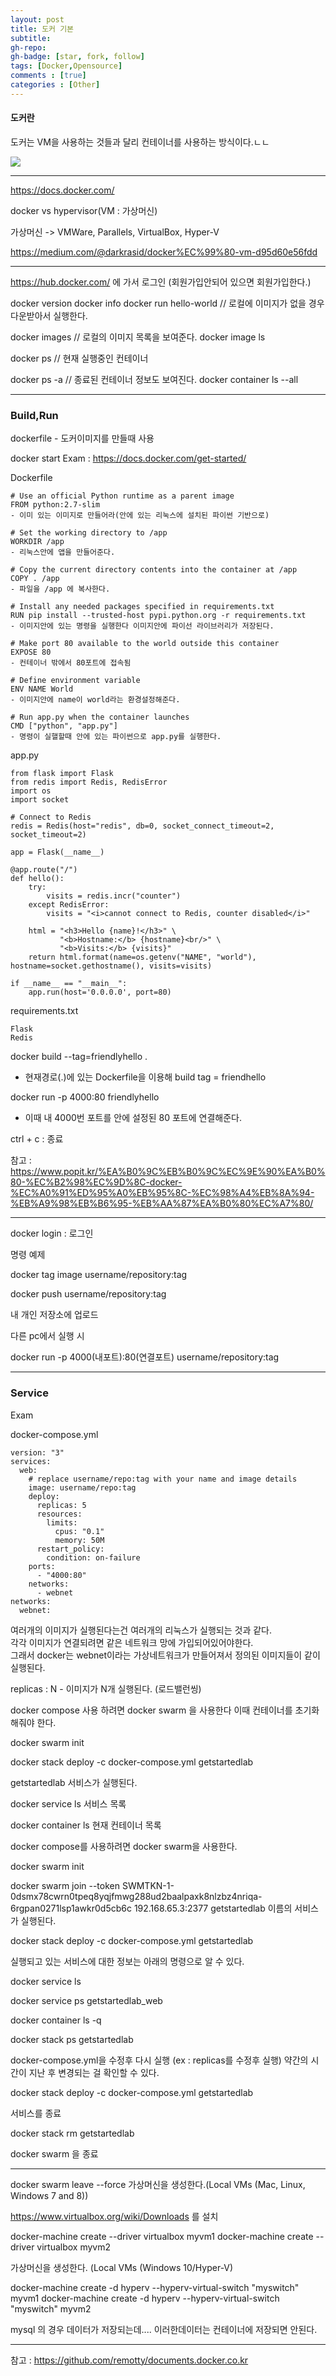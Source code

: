 ```yaml
---
layout: post
title: 도커 기본
subtitle: 
gh-repo: 
gh-badge: [star, fork, follow]
tags: [Docker,Opensource]
comments : [true]
categories : [Other]
---
```


#### 도커란

도커는 VM을 사용하는 것들과 달리 컨테이너를 사용하는 방식이다.ㄴㄴ

<img src=https://subicura.com/assets/article_images/2017-01-19-docker-guide-for-beginners-1/vm-vs-docker.png>


---


https://docs.docker.com/

docker vs hypervisor(VM : 가상머신)

가상머신 -> VMWare, Parallels, VirtualBox, Hyper-V

https://medium.com/@darkrasid/docker%EC%99%80-vm-d95d60e56fdd


---


https://hub.docker.com/ 에 가서 로그인 (회원가입안되어 있으면 회원가입한다.)

docker version
docker info
docker run hello-world // 로컬에 이미지가 없을 경우 다운받아서 실행한다.

docker images // 로컬의 이미지 목록을 보여준다.
docker image ls

docker ps // 현재 실행중인 컨테이너

docker ps -a // 종료된 컨테이너 정보도 보여진다.
docker container ls --all

---

### Build,Run

dockerfile - 도커이미지를 만들때 사용

docker start Exam : https://docs.docker.com/get-started/


Dockerfile
~~~
# Use an official Python runtime as a parent image
FROM python:2.7-slim
- 이미 있는 이미지로 만들어라(안에 있는 리눅스에 설치된 파이썬 기반으로) 

# Set the working directory to /app
WORKDIR /app
- 리눅스안에 앱을 만들어준다.

# Copy the current directory contents into the container at /app
COPY . /app
- 파일을 /app 에 복사한다.

# Install any needed packages specified in requirements.txt
RUN pip install --trusted-host pypi.python.org -r requirements.txt
- 이미지안에 있는 명령을 실행한다 이미지안에 파이선 라이브러리가 저장된다.

# Make port 80 available to the world outside this container
EXPOSE 80
- 컨테이너 밖에서 80포트에 접속됨

# Define environment variable
ENV NAME World
- 이미지안에 name이 world라는 환경설정해준다.

# Run app.py when the container launches
CMD ["python", "app.py"]
- 명령이 실핼할때 안에 있는 파이썬으로 app.py를 실행한다.
~~~

app.py
~~~
from flask import Flask
from redis import Redis, RedisError
import os
import socket

# Connect to Redis
redis = Redis(host="redis", db=0, socket_connect_timeout=2, socket_timeout=2)

app = Flask(__name__)

@app.route("/")
def hello():
    try:
        visits = redis.incr("counter")
    except RedisError:
        visits = "<i>cannot connect to Redis, counter disabled</i>"

    html = "<h3>Hello {name}!</h3>" \
           "<b>Hostname:</b> {hostname}<br/>" \
           "<b>Visits:</b> {visits}"
    return html.format(name=os.getenv("NAME", "world"), hostname=socket.gethostname(), visits=visits)

if __name__ == "__main__":
    app.run(host='0.0.0.0', port=80)
~~~

requirements.txt

~~~
Flask
Redis
~~~


docker build --tag=friendlyhello .
- 현재경로(.)에 있는 Dockerfile을 이용해 build tag = friendhello 




docker run -p 4000:80 friendlyhello
- 이때 내 4000번 포트를 안에 설정된 80 포트에 연결해준다.

ctrl + c : 종료




참고 : https://www.popit.kr/%EA%B0%9C%EB%B0%9C%EC%9E%90%EA%B0%80-%EC%B2%98%EC%9D%8C-docker-%EC%A0%91%ED%95%A0%EB%95%8C-%EC%98%A4%EB%8A%94-%EB%A9%98%EB%B6%95-%EB%AA%87%EA%B0%80%EC%A7%80/


----

docker login : 로그인

명령 예제

docker tag image username/repository:tag

docker push username/repository:tag

내 개인 저장소에 업로드

다른 pc에서 실행 시 

docker run -p 4000(내포트):80(연결포트) username/repository:tag



----

### Service
Exam


docker-compose.yml
~~~
version: "3"
services:
  web:
    # replace username/repo:tag with your name and image details
    image: username/repo:tag
    deploy:
      replicas: 5
      resources:
        limits:
          cpus: "0.1"
          memory: 50M
      restart_policy:
        condition: on-failure
    ports:
      - "4000:80"
    networks:
      - webnet
networks:
  webnet:
~~~
여러개의 이미지가 실행된다는건 여러개의 리눅스가 실행되는 것과 같다.  
각각 이미지가 연결되려면 같은 네트워크 망에 가입되어있어야한다.  
그래서 docker는 webnet이라는 가상네트워크가 만들어져서 정의된 이미지들이 같이 실행된다.  

replicas : N - 이미지가 N개 실행된다.  (로드밸런씽)


docker compose 사용 하려면 docker swarm 을 사용한다 이때 컨테이너를 초기화해줘야 한다.

docker swarm init

docker stack deploy -c docker-compose.yml getstartedlab

getstartedlab 서비스가 실행된다.

docker service ls 서비스 목록

docker container ls  현재 컨테이너 목록

docker compose를 사용하려면 docker swarm을 사용한다.

docker swarm init

   docker swarm join --token SWMTKN-1-0dsmx78cwrn0tpeq8yqjfmwg288ud2baalpaxk8nlzbz4nriqa-6rgpan0271lsp1awkr0d5cb6c 192.168.65.3:2377
getstartedlab 이름의 서비스가 실행된다.

docker stack deploy -c docker-compose.yml getstartedlab

실행되고 있는 서비스에 대한 정보는 아래의 명령으로 알 수 있다.

docker service ls

docker service ps getstartedlab_web

docker container ls -q

docker stack ps getstartedlab

docker-compose.yml을 수정후 다시 실행 (ex : replicas를 수정후 실행)
약간의 시간이 지난 후 변경되는 걸 확인할 수 있다.

docker stack deploy -c docker-compose.yml getstartedlab

서비스를 종료

docker stack rm getstartedlab

docker swarm 을 종료

---

docker swarm leave --force
가상머신을 생성한다.(Local VMs (Mac, Linux, Windows 7 and 8))

https://www.virtualbox.org/wiki/Downloads 를 설치

docker-machine create --driver virtualbox myvm1
docker-machine create --driver virtualbox myvm2

가상머신을 생성한다. (Local VMs (Windows 10/Hyper-V)

docker-machine create -d hyperv --hyperv-virtual-switch "myswitch" myvm1
docker-machine create -d hyperv --hyperv-virtual-switch "myswitch" myvm2

mysql 의 경우 데이터가 저장되는데.... 이러한데이터는 컨테이너에 저장되면 안된다.


---

참고 : https://github.com/remotty/documents.docker.co.kr
